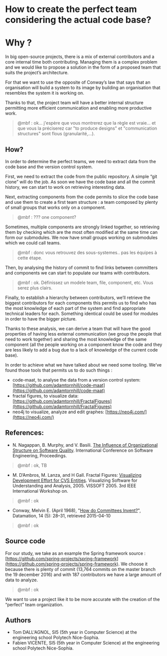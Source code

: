 # **How to create the perfect team considering the actual code base?**

# Why ?

In big open-source projects, there is a mix of external contributors and a core internal time both contributing. Managing them is a complex problem and we would like to propose a solution in the form of a proposed team that suits the project’s architecture.

For that we want to use the opposite of Conway’s law that says that an organisation will build a system to its image by building an organisation that resembles the system it is working on.

Thanks to that, the project team will have a better internal structure permitting more efficient communication and enabling more productive work.

> @mbf : ok... j'espère que vous montrerez que la règle est vraie... et que vous la préciserez car "to produce designs"  et "communication structures" sont flous (granularité,...).

## How?

In order to determine the perfect teams, we need to extract data from the code base and the version control system.

First, we need to extract the code from the public repository. A simple “git clone” will do the job. As soon we have the code base and all the commit history, we can start to work on retrieving interesting data.

Next, extracting components from the code permits to slice the code base and use them to create a first team structure : a team composed by plenty of small groups that works only on a component.
> @mbf : ??? one component?

Sometimes, multiple components are strongly linked together, so retrieving them by checking which are the most often modified at the same time can form our submodules. We now have small groups working on submodules which we could call teams.

> @mbf : donc vous retrouvez des sous-systemes.. pas les équipes à cette étape.

Then, by analysing the history of commit to find links between committers and components we can start to populate our teams with contributors.

>@mbf : ok. Définissez un modele team, file, component, etc. Vous serez plus clairs.

Finally, to establish a hierarchy between contributors, we’ll retrieve the biggest contributors for each components this permits us to find who has the most knowledge of each part of the system and find appropriate technical leaders for each. Something identical could be used for modules in order to have the bigger picture.

Thanks to these analysis, we can derive a team that will have the good properties of having less external communication \(we group the people that need to work together\) and sharing the most knowledge of the same component \(all the people working on a component know the code and they are less likely to add a bug due to a lack of knowledge of the current code base\).

In order to achieve what we have talked about we need some tooling. We’ve found those tools that permits us to do such things :

* code-maat,  to analyse the data from a version control system: [https://github.com/adamtornhill/code-maat](https://github.com/adamtornhill/code-maat)
* fractal figures, to visualize data: [https://github.com/adamtornhill/FractalFigures](https://github.com/adamtornhill/FractalFigures)
* neo4j to visualize, analyze and edit graphes: [https://neo4j.com/](https://neo4j.com/)

## References:

* N. Nagappan, B. Murphy, and V. Basili. [The Influence of Organizational Structure on Software Quality](https://www.cs.umd.edu/~basili/publications/proceedings/P125.pdf). International Conference on Software Engineering, Proceedings.
> @mbf : ok, TB

* M. D’Ambros, M. Lanza, and H Gall. Fractal Figures: [Visualizing Development Effort for CVS Entities](http://www.inf.usi.ch/faculty/lanza/Downloads/DAmb05b.pdf). Visualizing Software for Understanding and Analysis, 2005. VISSOFT 2005. 3rd IEEE International Workshop on.
> @mbf : ok


* Conway, Melvin E. \(April 1968\), "[How do Committees Invent?](http://www.melconway.com/Home/Committees_Paper.html)", Datamation, 14 \(5\): 28–31, retrieved 2015-04-10
> @mbf : ok

## Source code

For our study, we take as an example the Spring framework source : [https://github.com/spring-projects/spring-framework](https://github.com/spring-projects/spring-framework). We choose it because there is plenty of commit \(13,764 commits on the master branch the 19 december 2016\) and with 187 contributors we have a large amount of data to analyze.

> @mbf : ok


We want to use a project like it to be more accurate with the creation of the “perfect” team organization.



## Authors

* Tom DALL'AGNOL, SI5 \(5th year in Computer Science\) at the engineering school Polytech Nice-Sophia.
* Fabien VICENTE, SI5 \(5th year in Computer Science\) at the engineering school Polytech Nice-Sophia. 



